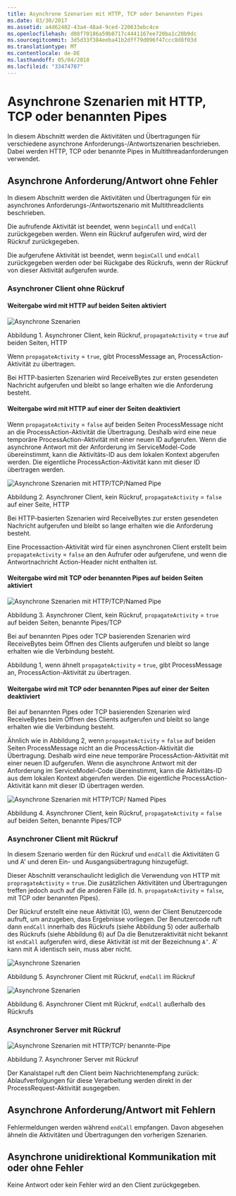 ```yaml
---
title: Asynchrone Szenarien mit HTTP, TCP oder benannten Pipes
ms.date: 03/30/2017
ms.assetid: a4d62402-43a4-48a4-9ced-220633ebc4ce
ms.openlocfilehash: d08f70186a59b8717c4441167ee720ba1c20b9dc
ms.sourcegitcommit: 3d5d33f384eeba41b2dff79d096f47ccc8d8f03d
ms.translationtype: MT
ms.contentlocale: de-DE
ms.lasthandoff: 05/04/2018
ms.locfileid: "33474707"
---
```

# <a name="asynchronous-scenarios-using-http-tcp-or-named-pipe"></a>Asynchrone Szenarien mit HTTP, TCP oder benannten Pipes
In diesem Abschnitt werden die Aktivitäten und Übertragungen für verschiedene asynchrone Anforderungs-/Antwortszenarien beschrieben. Dabei werden HTTP, TCP oder benannte Pipes in Multithreadanforderungen verwendet.  
  
## <a name="asynchronous-requestreply-without-errors"></a>Asynchrone Anforderung/Antwort ohne Fehler  
 In diesem Abschnitt werden die Aktivitäten und Übertragungen für ein asynchrones Anforderungs-/Antwortszenario mit Multithreadclients beschrieben.  
  
 Die aufrufende Aktivität ist beendet, wenn `beginCall` und `endCall` zurückgegeben werden. Wenn ein Rückruf aufgerufen wird, wird der Rückruf zurückgegeben.  
  
 Die aufgerufene Aktivität ist beendet, wenn `beginCall` und `endCall` zurückgegeben werden oder bei Rückgabe des Rückrufs, wenn der Rückruf von dieser Aktivität aufgerufen wurde.  
  
### <a name="asynchronous-client-without-callback"></a>Asynchroner Client ohne Rückruf  
  
#### <a name="propagation-is-enabled-on-both-sides-using-http"></a>Weitergabe wird mit HTTP auf beiden Seiten aktiviert  
 ![Asynchrone Szenarien](../../../../../docs/framework/wcf/diagnostics/tracing/media/asyn1.gif "Asyn1")  
  
 Abbildung 1. Asynchroner Client, kein Rückruf, `propagateActivity` = `true` auf beiden Seiten, HTTP  
  
 Wenn `propagateActivity` = `true`, gibt ProcessMessage an, ProcessAction-Aktivität zu übertragen.  
  
 Bei HTTP-basierten Szenarien wird ReceiveBytes zur ersten gesendeten Nachricht aufgerufen und bleibt so lange erhalten wie die Anforderung besteht.  
  
#### <a name="propagation-is-disabled-on-either-sides-using-http"></a>Weitergabe wird mit HTTP auf einer der Seiten deaktiviert  
 Wenn `propagateActivity` = `false` auf beiden Seiten ProcessMessage nicht an die ProcessAction-Aktivität die Übertragung. Deshalb wird eine neue temporäre ProcessAction-Aktivität mit einer neuen ID aufgerufen. Wenn die asynchrone Antwort mit der Anforderung im ServiceModel-Code übereinstimmt, kann die Aktivitäts-ID aus dem lokalen Kontext abgerufen werden. Die eigentliche ProcessAction-Aktivität kann mit dieser ID übertragen werden.  
  
 ![Asynchrone Szenarien mit HTTP&#47;TCP&#47;Named Pipe](../../../../../docs/framework/wcf/diagnostics/tracing/media/async2.gif "Async2")  
  
 Abbildung 2. Asynchroner Client, kein Rückruf, `propagateActivity` = `false` auf einer Seite, HTTP  
  
 Bei HTTP-basierten Szenarien wird ReceiveBytes zur ersten gesendeten Nachricht aufgerufen und bleibt so lange erhalten wie die Anforderung besteht.  
  
 Eine Processaction-Aktivität wird für einen asynchronen Client erstellt beim `propagateActivity` = `false` an den Aufrufer oder aufgerufene, und wenn die Antwortnachricht Action-Header nicht enthalten ist.  
  
#### <a name="propagation-is-enabled-on-both-sides-using-tcp-or-named-pipe"></a>Weitergabe wird mit TCP oder benannten Pipes auf beiden Seiten aktiviert  
 ![Asynchrone Szenarien mit HTTP&#47;TCP&#47;Named Pipe](../../../../../docs/framework/wcf/diagnostics/tracing/media/async3.gif "Async3")  
  
 Abbildung 3. Asynchroner Client, kein Rückruf, `propagateActivity` = `true` auf beiden Seiten, benannte Pipes/TCP  
  
 Bei auf benannten Pipes oder TCP basierenden Szenarien wird ReceiveBytes beim Öffnen des Clients aufgerufen und bleibt so lange erhalten wie die Verbindung besteht.  
  
 Abbildung 1, wenn ähnelt `propagateActivity` = `true`, gibt ProcessMessage an, ProcessAction-Aktivität zu übertragen.  
  
#### <a name="propagation-is-disabled-on-either-sides-using-tcp-or-named-pipe"></a>Weitergabe wird mit TCP oder benannten Pipes auf einer der Seiten deaktiviert  
 Bei auf benannten Pipes oder TCP basierenden Szenarien wird ReceiveBytes beim Öffnen des Clients aufgerufen und bleibt so lange erhalten wie die Verbindung besteht.  
  
 Ähnlich wie in Abbildung 2, wenn `propagateActivity` = `false` auf beiden Seiten ProcessMessage nicht an die ProcessAction-Aktivität die Übertragung. Deshalb wird eine neue temporäre ProcessAction-Aktivität mit einer neuen ID aufgerufen. Wenn die asynchrone Antwort mit der Anforderung im ServiceModel-Code übereinstimmt, kann die Aktivitäts-ID aus dem lokalen Kontext abgerufen werden. Die eigentliche ProcessAction-Aktivität kann mit dieser ID übertragen werden.  
  
 ![Asynchrone Szenarien mit HTTP&#47;TCP&#47; Named Pipes](../../../../../docs/framework/wcf/diagnostics/tracing/media/async4.gif "Async4")  
  
 Abbildung 4. Asynchroner Client, kein Rückruf, `propagateActivity` = `false` auf beiden Seiten, benannte Pipes/TCP  
  
### <a name="asynchronous-client-with-callback"></a>Asynchroner Client mit Rückruf  
 In diesem Szenario werden für den Rückruf und `endCall` die Aktivitäten G und A' und deren Ein- und Ausgangsübertragung hinzugefügt.  
  
 Dieser Abschnitt veranschaulicht lediglich die Verwendung von HTTP mit `propragateActivity` = `true`. Die zusätzlichen Aktivitäten und Übertragungen treffen jedoch auch auf die anderen Fälle (d. h. `propagateActivity` = `false`, mit TCP oder benannten Pipes).  
  
 Der Rückruf erstellt eine neue Aktivität (G), wenn der Client Benutzercode aufruft, um anzugeben, dass Ergebnisse vorliegen. Der Benutzercode ruft dann `endCall` innerhalb des Rückrufs (siehe Abbildung 5) oder außerhalb des Rückrufs (siehe Abbildung 6) auf Da die Benutzeraktivität nicht bekannt ist `endCall` aufgerufen wird, diese Aktivität ist mit der Bezeichnung `A’`. A' kann mit A identisch sein, muss aber nicht.  
  
 ![Asynchrone Szenarien](../../../../../docs/framework/wcf/diagnostics/tracing/media/asynccallback1.gif "AsyncCallback1")  
  
 Abbildung 5. Asynchroner Client mit Rückruf, `endCall` im Rückruf  
  
 ![Asynchrone Szenarien](../../../../../docs/framework/wcf/diagnostics/tracing/media/asynccallback2.gif "AsyncCallback2")  
  
 Abbildung 6. Asynchroner Client mit Rückruf, `endCall` außerhalb des Rückrufs  
  
### <a name="asynchronous-server-with-callback"></a>Asynchroner Server mit Rückruf  
 ![Asynchrone Szenarien mit HTTP&#47;TCP&#47; benannte&#45;Pipe](../../../../../docs/framework/wcf/diagnostics/tracing/media/aynchserver.gif "AynchServer")  
  
 Abbildung 7. Asynchroner Server mit Rückruf  
  
 Der Kanalstapel ruft den Client beim Nachrichtenempfang zurück: Ablaufverfolgungen für diese Verarbeitung werden direkt in der ProcessRequest-Aktivität ausgegeben.  
  
## <a name="asynchronous-requestreply-with-errors"></a>Asynchrone Anforderung/Antwort mit Fehlern  
 Fehlermeldungen werden während `endCall` empfangen. Davon abgesehen ähneln die Aktivitäten und Übertragungen den vorherigen Szenarien.  
  
## <a name="asynchronous-one-way-with-or-without-errors"></a>Asynchrone unidirektional Kommunikation mit oder ohne Fehler  
 Keine Antwort oder kein Fehler wird an den Client zurückgegeben.
